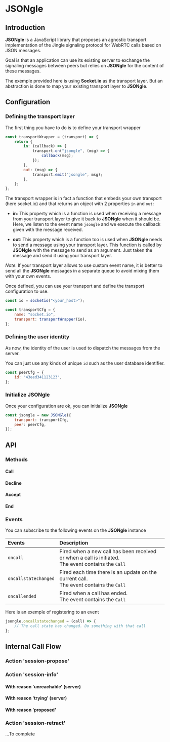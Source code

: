 # JSONgle

## Introduction

**JSONgle** is a JavaScript library that proposes an agnostic transport implementation of the Jingle signaling protocol for WebRTC calls based on JSON messages.

Goal is that an application can use its existing server to exchange the signaling messages between peers but relies on **JSONgle** for the content of these messages.

The exemple provided here is using **Socket.io** as the transport layer. But an abstraction is done to map your existing transport layer to **JSONgle**.

## Configuration

### Defining the transport layer

The first thing you have to do is to define your transport wrapper

```js
const transportWrapper = (transport) => {
    return {
        in: (callback) => {
            transport.on("jsongle", (msg) => {
                callback(msg);
            });
        },
        out: (msg) => {
            transport.emit("jsongle", msg);
        },
    };
};
```

The transport wrapper is in fact a function that embeds your own transport (here socket.io) and that returns an object with 2 properties `in` and `out`:

-   **in**: This property which is a function is used when receiving a message from your transport layer to give it back to **JSONgle** when it should be. Here, we listen to the event name `jsongle` and we execute the callback given with the message received.

-   **out**: This property which is a function too is used when **JSONgle** needs to send a message using your transport layer. This function is called by **JSONgle** with the message to send as an argument. Just taken the message and send it using your transport layer.

_Note_: If your transport layer allows to use custom event name, it is better to send all the **JSONgle** messages in a separate queue to avoid mixing them with your own events.

Once defined, you can use your transport and define the transport configuration to use.

```js
const io = socketio("<your_host>");

const transportCfg = {
    name: "socket.io",
    transport: transportWrapper(io),
};
```

### Defining the user identity

As now, the identity of the user is used to dispatch the messages from the server.

You can just use any kinds of unique `id` such as the user database identifier.

```js
const peerCfg = {
    id: "43eed341123123",
};
```

### Initialize JSONgle

Once your configuration are ok, you can initialize **JSONgle**

```js
const jsongle = new JSONGle({
    transport: transportCfg,
    peer: peerCfg,
});
```

## API

### Methods

#### Call

#### Decline

#### Accept

#### End

### Events

You can subscribe to the following events on the **JSONgle** instance

| Events               | Description                                                                                           |
| :------------------- | :---------------------------------------------------------------------------------------------------- |
| `oncall`             | Fired when a new call has been received or when a call is initiated.<br>The event contains the `Call` |
| `oncallstatechanged` | Fired each time there is an update on the current call.<br>The event contains the `Call`              |
| `oncallended`        | Fired when a call has ended.<br>The event contains the `Call`                                         |

Here is an exemple of registering to an event

```js
jsongle.oncallstatechanged = (call) => {
    // The call state has changed. Do something with that call
};
```

## Internal Call Flow

### Action 'session-propose'

### Action 'session-info'

#### With reason 'unreachable' (server)

#### With reason 'trying' (server)

#### With reason 'proposed'

### Action 'session-retract'

...To complete
